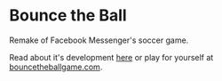 # Bounce the Ball

Remake of Facebook Messenger's soccer game.

Read about it's development [here](https://jayson-rice.medium.com/bounce-the-ball-browser-game-made-with-p5-js-59d8fc84e28a) or play for yourself at [bouncetheballgame.com](https://bouncetheballgame.com/).
